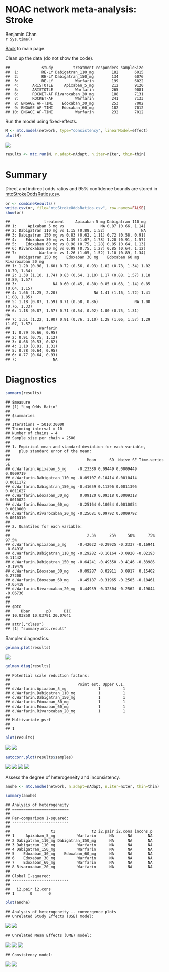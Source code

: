 # NOAC network meta-analysis: Stroke
Benjamin Chan  
`r Sys.time()`  

[Back](README.md) to main page.

Clean up the data (do not show the code).


```
##              study         treatment responders sampleSize
##  1:          RE-LY Dabigatran_110_mg        182       6015
##  2:          RE-LY Dabigatran_150_mg        134       6076
##  3:          RE-LY          Warfarin        199       6022
##  4:      ARISTOTLE     Apixaban_5_mg        212       9120
##  5:      ARISTOTLE          Warfarin        265       9081
##  6:      ROCKET-AF Rivaroxaban_20_mg        188       7131
##  7:      ROCKET-AF          Warfarin        241       7133
##  8: ENGAGE AF-TIMI    Edoxaban_30_mg        253       7002
##  9: ENGAGE AF-TIMI    Edoxaban_60_mg        182       7012
## 10: ENGAGE AF-TIMI          Warfarin        232       7012
```

Run the model using fixed-effects.


```r
M <- mtc.model(network, type="consistency", linearModel=effect)
plot(M)
```

![](mtcStroke_files/figure-html/network-1.png) 

```r
results <- mtc.run(M, n.adapt=nAdapt, n.iter=nIter, thin=thin)
```

# Summary

Direct and indirect odds ratios and 95% confidence bounds are stored in
[mtcStrokeOddsRatios.csv](mtcStrokeOddsRatios.csv).


```r
or <- combineResults()
write.csv(or, file="mtcStrokeOddsRatios.csv", row.names=FALSE)
show(or)
```

```
##               treatment     Apixaban 5 mg Dabigatran 110 mg
## 1:     Apixaban 5 mg vs                NA 0.87 (0.66, 1.14)
## 2: Dabigatran 110 mg vs 1.15 (0.88, 1.52)                NA
## 3: Dabigatran 150 mg vs 0.83 (0.62, 1.11) 0.72 (0.58, 0.91)
## 4:    Edoxaban 30 mg vs 1.39 (1.07, 1.78) 1.20 (0.91, 1.57)
## 5:    Edoxaban 60 mg vs 0.98 (0.75, 1.28) 0.85 (0.64, 1.13)
## 6: Rivaroxaban 20 mg vs 0.98 (0.75, 1.27) 0.85 (0.64, 1.12)
## 7:          Warfarin vs 1.26 (1.05, 1.52) 1.10 (0.89, 1.34)
##    Dabigatran 150 mg    Edoxaban 30 mg    Edoxaban 60 mg Rivaroxaban 20 mg
## 1: 1.20 (0.90, 1.60) 0.72 (0.56, 0.93) 1.02 (0.78, 1.34) 1.02 (0.79, 1.34)
## 2: 1.38 (1.10, 1.74) 0.83 (0.64, 1.10) 1.17 (0.88, 1.57) 1.18 (0.89, 1.57)
## 3:                NA 0.60 (0.45, 0.80) 0.85 (0.63, 1.14) 0.85 (0.64, 1.15)
## 4: 1.66 (1.25, 2.20)                NA 1.41 (1.16, 1.72) 1.41 (1.08, 1.85)
## 5: 1.18 (0.87, 1.59) 0.71 (0.58, 0.86)                NA 1.00 (0.76, 1.33)
## 6: 1.18 (0.87, 1.57) 0.71 (0.54, 0.92) 1.00 (0.75, 1.31)                NA
## 7: 1.51 (1.22, 1.90) 0.91 (0.76, 1.10) 1.28 (1.06, 1.57) 1.29 (1.07, 1.57)
##             Warfarin
## 1: 0.79 (0.66, 0.95)
## 2: 0.91 (0.75, 1.12)
## 3: 0.66 (0.53, 0.82)
## 4: 1.10 (0.91, 1.31)
## 5: 0.78 (0.64, 0.95)
## 6: 0.77 (0.64, 0.93)
## 7:                NA
```

# Diagnostics



```r
summary(results)
```

```
## $measure
## [1] "Log Odds Ratio"
## 
## $summaries
## 
## Iterations = 5010:30000
## Thinning interval = 10 
## Number of chains = 4 
## Sample size per chain = 2500 
## 
## 1. Empirical mean and standard deviation for each variable,
##    plus standard error of the mean:
## 
##                                  Mean      SD  Naive SE Time-series SE
## d.Warfarin.Apixaban_5_mg     -0.23380 0.09449 0.0009449      0.0009719
## d.Warfarin.Dabigatran_110_mg -0.09107 0.10414 0.0010414      0.0011172
## d.Warfarin.Dabigatran_150_mg -0.41659 0.11396 0.0011396      0.0011627
## d.Warfarin.Edoxaban_30_mg     0.09120 0.09318 0.0009318      0.0010022
## d.Warfarin.Edoxaban_60_mg    -0.25164 0.10054 0.0010054      0.0010000
## d.Warfarin.Rivaroxaban_20_mg -0.25681 0.09792 0.0009792      0.0010310
## 
## 2. Quantiles for each variable:
## 
##                                  2.5%      25%     50%      75%    97.5%
## d.Warfarin.Apixaban_5_mg     -0.42022 -0.29925 -0.2337 -0.16941 -0.04918
## d.Warfarin.Dabigatran_110_mg -0.29282 -0.16164 -0.0920 -0.02193  0.11442
## d.Warfarin.Dabigatran_150_mg -0.64241 -0.49350 -0.4146 -0.33986 -0.19478
## d.Warfarin.Edoxaban_30_mg    -0.09287  0.02911  0.0917  0.15402  0.27200
## d.Warfarin.Edoxaban_60_mg    -0.45187 -0.31965 -0.2505 -0.18461 -0.05418
## d.Warfarin.Rivaroxaban_20_mg -0.44959 -0.32304 -0.2562 -0.19044 -0.06736
## 
## 
## $DIC
##     Dbar       pD      DIC 
## 10.03850 10.03791 20.07641 
## 
## attr(,"class")
## [1] "summary.mtc.result"
```

Sampler diagnostics.


```r
gelman.plot(results)
```

![](mtcStroke_files/figure-html/gelman-1.png) 

```r
gelman.diag(results)
```

```
## Potential scale reduction factors:
## 
##                              Point est. Upper C.I.
## d.Warfarin.Apixaban_5_mg              1          1
## d.Warfarin.Dabigatran_110_mg          1          1
## d.Warfarin.Dabigatran_150_mg          1          1
## d.Warfarin.Edoxaban_30_mg             1          1
## d.Warfarin.Edoxaban_60_mg             1          1
## d.Warfarin.Rivaroxaban_20_mg          1          1
## 
## Multivariate psrf
## 
## 1
```


```r
plot(results)
```

![](mtcStroke_files/figure-html/trace-1.png) ![](mtcStroke_files/figure-html/trace-2.png) 


```r
autocorr.plot(results$samples)
```

![](mtcStroke_files/figure-html/autocorr-1.png) ![](mtcStroke_files/figure-html/autocorr-2.png) ![](mtcStroke_files/figure-html/autocorr-3.png) ![](mtcStroke_files/figure-html/autocorr-4.png) 

Assess the degree of heterogeneity and inconsistency.


```r
anohe <- mtc.anohe(network, n.adapt=nAdapt, n.iter=nIter, thin=thin)
```


```r
summary(anohe)
```

```
## Analysis of heterogeneity
## =========================
## 
## Per-comparison I-squared:
## -------------------------
## 
##                  t1                t2 i2.pair i2.cons incons.p
## 1     Apixaban_5_mg          Warfarin      NA      NA       NA
## 2 Dabigatran_110_mg Dabigatran_150_mg      NA      NA       NA
## 3 Dabigatran_110_mg          Warfarin      NA      NA       NA
## 4 Dabigatran_150_mg          Warfarin      NA      NA       NA
## 5    Edoxaban_30_mg    Edoxaban_60_mg      NA      NA       NA
## 6    Edoxaban_30_mg          Warfarin      NA      NA       NA
## 7    Edoxaban_60_mg          Warfarin      NA      NA       NA
## 8 Rivaroxaban_20_mg          Warfarin      NA      NA       NA
## 
## Global I-squared:
## -------------------------
## 
##   i2.pair i2.cons
## 1       0       0
```

```r
plot(anohe)
```

```
## Analysis of heterogeneity -- convergence plots
## Unrelated Study Effects (USE) model:
```

![](mtcStroke_files/figure-html/anohe-1.png) ![](mtcStroke_files/figure-html/anohe-2.png) 

```
## Unrelated Mean Effects (UME) model:
```

![](mtcStroke_files/figure-html/anohe-3.png) ![](mtcStroke_files/figure-html/anohe-4.png) ![](mtcStroke_files/figure-html/anohe-5.png) 

```
## Consistency model:
```

![](mtcStroke_files/figure-html/anohe-6.png) ![](mtcStroke_files/figure-html/anohe-7.png) 
